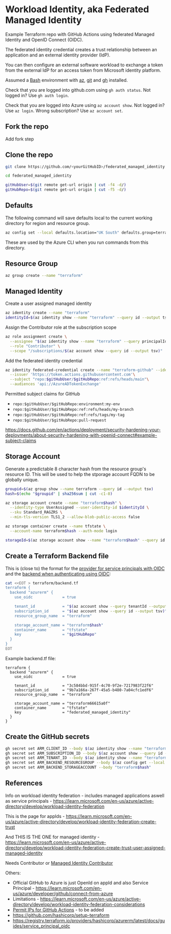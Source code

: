 # Workload Identity, aka Federated Managed Identity

Example Terraform repo with GitHub Actions using federated Managed Identity and OpenID Connect (OIDC).

The federated identity credential creates a trust relationship between an application and an external identity provider (IdP).

You can then configure an external software workload to exchange a token from the external IdP for an access token from Microsoft identity platform.

Assumed a [Bash](https://learn.microsoft.com/windows/wsl/install) environment with [az](https://learn.microsoft.com/cli/azure/install-azure-cli-linux?pivots=apt), [git](https://github.com/git-guides/install-git) and [gh](https://cli.github.com/manual/installation) installed.

Check that you are logged into github.com using `gh auth status`. Not logged in? Use `gh auth login`.

Check that you are logged into Azure using `az account show`. Not logged in? Use `az login`. Wrong subscription? Use `az account set`.

## Fork the repo

Add fork step

## Clone the repo

```bash
git clone https://github.com/<yourGitHubID>/federated_managed_identity
```

```bash
cd federated_managed_identity
```

```bash
gitHubUser=$(git remote get-url origin | cut -f4 -d/)
gitHubRepo=$(git remote get-url origin | cut -f5 -d/)
```

## Defaults

The following command will save defaults local to the current working directory for region and resource group.

```bash
az config set --local defaults.location="UK South" defaults.group=terraform
```

These are used by the Azure CLI when you run commands from this directory.

## Resource Group

```bash
az group create --name "terraform"
```

## Managed Identity

Create a user assigned managed identity

```bash
az identity create --name "terraform"
identityId=$(az identity show --name "terraform" --query id --output tsv)
```

Assign the Contributor role at the subscription scope

```bash
az role assignment create \
  --assignee "$(az identity show --name "terraform" --query principalId --output tsv)" \
  --role "Contributor" \
  --scope "/subscriptions/$(az account show --query id --output tsv)"
```

Add the federated identity credential

```bash
az identity federated-credential create --name "terraform-github" --identity-name "terraform" \
  --issuer 'https://token.actions.githubusercontent.com'\
  --subject "repo:$gitHubUser/$gitHubRepo:ref:refs/heads/main"\
  --audiences 'api://AzureADTokenExchange'
```

Permitted subject claims for GitHub

* `repo:$gitHubUser/$gitHubRepo:environment:my-env`
* `repo:$gitHubUser/$gitHubRepo:ref:refs/heads/my-branch`
* `repo:$gitHubUser/$gitHubRepo:ref:refs/tags/my-tag`
* `repo:$gitHubUser/$gitHubRepo:pull-request`

<https://docs.github.com/en/actions/deployment/security-hardening-your-deployments/about-security-hardening-with-openid-connect#example-subject-claims>

## Storage Account

Generate a predictable 8 character hash from the resource group's resource ID. This will be used to help the stporage account FQDN to be globally unique.

```bash
groupid=$(az group show --name terraform --query id --output tsv)
hash=$(echo "$groupid" | sha256sum | cut -c1-8)
```

```bash
az storage account create --name "terraform$hash" \
  --identity-type UserAssigned --user-identity-id $identityId \
  --sku Standard_RAGZRS \
  --min-tls-version TLS1_2 --allow-blob-public-access false
```

```bash
az storage container create --name tfstate \
  --account-name terraform$hash --auth-mode login
```

```bash
storageId=$(az storage account show --name "terraform$hash" --query id --output tsv)
```

## Create a Terraform Backend file

This is (close to) the format for the [provider for service principals with OIDC](https://registry.terraform.io/providers/hashicorp/azurerm/latest/docs/guides/service_principal_oidc) and the [backend when authenticating using OIDC](https://developer.hashicorp.com/terraform/language/settings/backends/azurerm):

```bash
cat <<EOT > terraform/backend.tf
terraform {
  backend "azurerm" {
    use_oidc             = true

    tenant_id            = "$(az account show --query tenantId --output tsv)"
    subscription_id      = "$(az account show --query id --output tsv)"
    resource_group_name  = "terraform"

    storage_account_name = "terraform$hash"
    container_name       = "tfstate"
    key                  = "$gitHubRepo"
  }
}
EOT
```

Example backend.tf file:

```hcl
terraform {
  backend "azurerm" {
    use_oidc             = true

    tenant_id            = "3c584bbd-915f-4c70-9f2e-7217983f22f6"
    subscription_id      = "9b7a166a-267f-45a5-b480-7a04cfc1edf6"
    resource_group_name  = "terraform"

    storage_account_name = "terraform66615a0f"
    container_name       = "tfstate"
    key                  = "federated_managed_identity"
  }
}
```

## Create the GitHub secrets

```bash
gh secret set ARM_CLIENT_ID --body $(az identity show --name "terraform" --query clientId --output tsv)
gh secret set ARM_SUBSCRIPTION_ID --body $(az account show --query id --output tsv)
gh secret set ARM_TENANT_ID --body $(az identity show --name "terraform" --query tenantId --output tsv)
gh secret set ARM_BACKEND_RESOURCEGROUP --body $(az config get --local defaults.group --query value --output tsv --only-show-errors)
gh secret set ARM_BACKEND_STORAGEACCOUNT --body "terraform$hash"

```

## References

Info on workload identity federation - includes managed applications aswell as service principals - <https://learn.microsoft.com/en-us/azure/active-directory/develop/workload-identity-federation>

This is the page for appIds - <https://learn.microsoft.com/en-us/azure/active-directory/develop/workload-identity-federation-create-trust>

And THIS IS THE ONE for managed identity - <https://learn.microsoft.com/en-us/azure/active-directory/develop/workload-identity-federation-create-trust-user-assigned-managed-identity>

Needs Contributor or [Managed Identity Contributor](https://learn.microsoft.com/en-us/azure/role-based-access-control/built-in-roles#managed-identity-contributor)

Others:

* Official GitHub to Azure is just OpenId on appId and also Service Principal - <https://learn.microsoft.com/en-us/azure/developer/github/connect-from-azure>
* Limitations - <https://learn.microsoft.com/en-us/azure/active-directory/develop/workload-identity-federation-considerations>
* [Permit IPs for GitHub Actions](https://stackoverflow.com/questions/68070211/which-ips-to-allow-in-azure-for-github-actions) - to be added
* <https://github.com/hashicorp/setup-terraform>
* <https://registry.terraform.io/providers/hashicorp/azurerm/latest/docs/guides/service_principal_oidc>